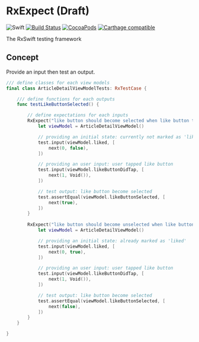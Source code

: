 RxExpect (Draft)
================

![Swift](https://img.shields.io/badge/Swift-2.2-orange.svg)
[![Build Status](https://travis-ci.org/devxoul/RxExpect.svg?branch=master)](https://travis-ci.org/devxoul/RxExpect)
[![CocoaPods](http://img.shields.io/cocoapods/v/RxExpect.svg)](https://cocoapods.org/pods/RxExpect)
[![Carthage compatible](https://img.shields.io/badge/Carthage-compatible-4BC51D.svg?style=flat)](https://github.com/Carthage/Carthage)

The RxSwift testing framework

## Concept

Provide an input then test an output.

```swift
/// define classes for each view models
final class ArticleDetailViewModelTests: RxTestCase {

    /// define functions for each outputs
    func testLikeButtonSelected() {

        // define expectations for each inputs
        RxExpect("like button should become selected when like button tapped") { test in
            let viewModel = ArticleDetailViewModel()

            // providing an initial state: currently not marked as 'liked'
            test.input(viewModel.liked, [
                next(0, false),
            ])

            // providing an user input: user tapped like button
            test.input(viewModel.likeButtonDidTap, [
                next(1, Void()),
            ])

            // test output: like button become selected
            test.assertEqual(viewModel.likeButtonSelected, [
                next(true),
            ])
        }
        
        RxExpect("like button should become unselected when like button tapped") { test in
            let viewModel = ArticleDetailViewModel()

            // providing an initial state: already marked as 'liked'
            test.input(viewModel.liked, [
                next(0, true),
            ])

            // providing an user input: user tapped like button
            test.input(viewModel.likeButtonDidTap, [
                next(1, Void()),
            ])

            // test output: like button become selected
            test.assertEqual(viewModel.likeButtonSelected, [
                next(false),
            ])
        }
    }

}
```
